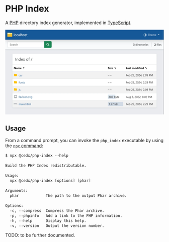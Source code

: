 # PHP Index
A [PHP](https://www.php.net) directory index generator, implemented in [TypeScript](https://www.typescriptlang.org).

![Screenshot](screenshot.webp)

## Usage
From a command prompt, you can invoke the `php_index` executable by using
the [`npx` command](https://docs.npmjs.com/cli/commands/npx):

```shell
$ npx @cedx/php-index --help

Build the PHP Index redistributable.

Usage:
  npx @cedx/php-index [options] [phar]

Arguments:
  phar            The path to the output Phar archive.

Options:
  -c, --compress  Compress the Phar archive.
  -p, --phpinfo   Add a link to the PHP information.
  -h, --help      Display this help.
  -v, --version   Output the version number.
```

TODO: to be further documented.
